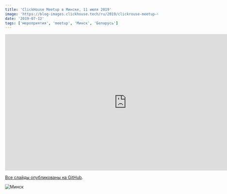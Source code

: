 ```yaml
---
title: 'ClickHouse Meetup в Минске, 11 июля 2019'
image: 'https://blog-images.clickhouse.tech/ru/2019/clickrouse-meetup-v-minske-11-iyulya-2019/main.jpg'
date: '2019-07-12'
tags: ['мероприятия', 'meetup', 'Минск', 'Беларусь']
---
```


<iframe class="d-block mx-auto my-3" width="800" height="450" src="https://www.youtube.com/embed/videoseries?list=PL0Z2YDlm0b3hLz6dmyu6gM_X871FG9eCc" frameborder="0" allow="accelerometer; autoplay; encrypted-media; gyroscope; picture-in-picture" allowfullscreen></iframe>

[Все слайды опубликованы на GitHub](https://github.com/yandex/clickhouse-presentations/tree/master/meetup26).

![Минск](https://blog-images.clickhouse.tech/ru/2019/clickrouse-meetup-v-minske-11-iyulya-2019/1.jpg)
